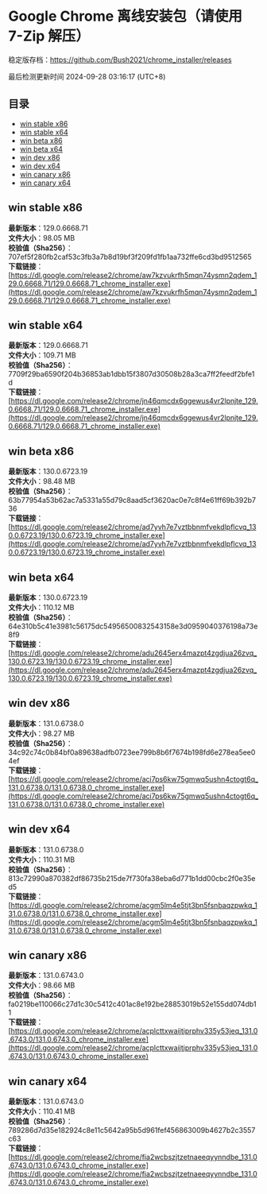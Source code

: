 # Google Chrome 离线安装包（请使用 7-Zip 解压）
稳定版存档：<https://github.com/Bush2021/chrome_installer/releases>

最后检测更新时间
2024-09-28 03:16:17 (UTC+8)


## 目录
* [win stable x86](https://github.com/Bush2021/chrome_installer?tab=readme-ov-file#win-stable-x86)
* [win stable x64](https://github.com/Bush2021/chrome_installer?tab=readme-ov-file#win-stable-x64)
* [win beta x86](https://github.com/Bush2021/chrome_installer?tab=readme-ov-file#win-beta-x86)
* [win beta x64](https://github.com/Bush2021/chrome_installer?tab=readme-ov-file#win-beta-x64)
* [win dev x86](https://github.com/Bush2021/chrome_installer?tab=readme-ov-file#win-dev-x86)
* [win dev x64](https://github.com/Bush2021/chrome_installer?tab=readme-ov-file#win-dev-x64)
* [win canary x86](https://github.com/Bush2021/chrome_installer?tab=readme-ov-file#win-canary-x86)
* [win canary x64](https://github.com/Bush2021/chrome_installer?tab=readme-ov-file#win-canary-x64)

## win stable x86
**最新版本**：129.0.6668.71  
**文件大小**：98.05 MB  
**校验值（Sha256）**：707ef5f280fb2caf53c3fb3a7b8d19bf3f209fd1fb1aa732ffe6cd3bd9512565  
**下载链接**：[https://dl.google.com/release2/chrome/aw7kzvukrfh5mqn74ysmn2qdem_129.0.6668.71/129.0.6668.71_chrome_installer.exe](https://dl.google.com/release2/chrome/aw7kzvukrfh5mqn74ysmn2qdem_129.0.6668.71/129.0.6668.71_chrome_installer.exe)  

## win stable x64
**最新版本**：129.0.6668.71  
**文件大小**：109.71 MB  
**校验值（Sha256）**：7709f29ba6590f204b36853ab1dbb15f3807d30508b28a3ca7ff2feedf2bfe1d  
**下载链接**：[https://dl.google.com/release2/chrome/jn46qmcdx6ggewus4vr2lpnjte_129.0.6668.71/129.0.6668.71_chrome_installer.exe](https://dl.google.com/release2/chrome/jn46qmcdx6ggewus4vr2lpnjte_129.0.6668.71/129.0.6668.71_chrome_installer.exe)  

## win beta x86
**最新版本**：130.0.6723.19  
**文件大小**：98.48 MB  
**校验值（Sha256）**：63b77954a53b62ac7a5331a55d79c8aad5cf3620ac0e7c8f4e61ff69b392b736  
**下载链接**：[https://dl.google.com/release2/chrome/ad7yvh7e7vztbbnmfvekdlpflcvq_130.0.6723.19/130.0.6723.19_chrome_installer.exe](https://dl.google.com/release2/chrome/ad7yvh7e7vztbbnmfvekdlpflcvq_130.0.6723.19/130.0.6723.19_chrome_installer.exe)  

## win beta x64
**最新版本**：130.0.6723.19  
**文件大小**：110.12 MB  
**校验值（Sha256）**：64e310b5c41e3981c56175dc54956500832543158e3d0959040376198a73e8f9  
**下载链接**：[https://dl.google.com/release2/chrome/adu2645erx4mazpt4zgdjua26zvq_130.0.6723.19/130.0.6723.19_chrome_installer.exe](https://dl.google.com/release2/chrome/adu2645erx4mazpt4zgdjua26zvq_130.0.6723.19/130.0.6723.19_chrome_installer.exe)  

## win dev x86
**最新版本**：131.0.6738.0  
**文件大小**：98.27 MB  
**校验值（Sha256）**：34c92c74c0b84bf0a89638adfb0723ee799b8b6f7674b198fd6e278ea5ee04ef  
**下载链接**：[https://dl.google.com/release2/chrome/aci7ps6kw75gmwq5ushn4ctogt6q_131.0.6738.0/131.0.6738.0_chrome_installer.exe](https://dl.google.com/release2/chrome/aci7ps6kw75gmwq5ushn4ctogt6q_131.0.6738.0/131.0.6738.0_chrome_installer.exe)  

## win dev x64
**最新版本**：131.0.6738.0  
**文件大小**：110.31 MB  
**校验值（Sha256）**：813c72990a870382df86735b215de7f730fa38eba6d771b1dd00cbc2f0e35ed5  
**下载链接**：[https://dl.google.com/release2/chrome/acgm5lm4e5tjt3bn5fsnbaqzpwkq_131.0.6738.0/131.0.6738.0_chrome_installer.exe](https://dl.google.com/release2/chrome/acgm5lm4e5tjt3bn5fsnbaqzpwkq_131.0.6738.0/131.0.6738.0_chrome_installer.exe)  

## win canary x86
**最新版本**：131.0.6743.0  
**文件大小**：98.66 MB  
**校验值（Sha256）**：fa0219be110066c27d1c30c5412c401ac8e192be28853019b52e155dd074db11  
**下载链接**：[https://dl.google.com/release2/chrome/acplcttxwaijtiprphv335y53jeq_131.0.6743.0/131.0.6743.0_chrome_installer.exe](https://dl.google.com/release2/chrome/acplcttxwaijtiprphv335y53jeq_131.0.6743.0/131.0.6743.0_chrome_installer.exe)  

## win canary x64
**最新版本**：131.0.6743.0  
**文件大小**：110.41 MB  
**校验值（Sha256）**：789286d7d35e182924c8e11c5642a95b5d961fef456863009b4627b2c3557c63  
**下载链接**：[https://dl.google.com/release2/chrome/fia2wcbszjtzetnaeeqyynndbe_131.0.6743.0/131.0.6743.0_chrome_installer.exe](https://dl.google.com/release2/chrome/fia2wcbszjtzetnaeeqyynndbe_131.0.6743.0/131.0.6743.0_chrome_installer.exe)  

